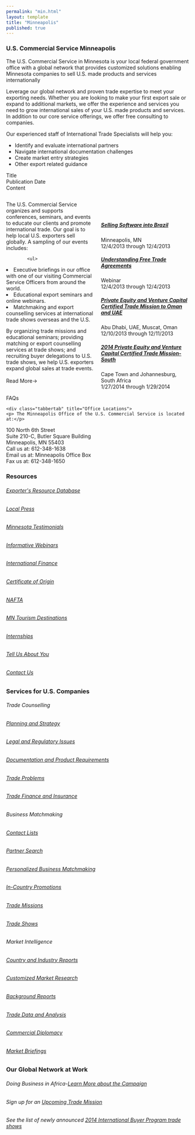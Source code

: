 ```yaml
---
permalink: "min.html"
layout: template
title: "Minneapolis"
published: true
---
```



<h3>U.S. Commercial Service Minneapolis</h3>
<p>The U.S. Commercial Service in Minnesota is your local federal government office with a global network that provides customized solutions enabling Minnesota companies to sell U.S. made products and services internationally</p>

<p>Leverage our global network and proven trade expertise to meet your exporting needs. Whether you are looking to make your first export sale or expand to additional markets, we offer the experience and services you need to grow international sales of your U.S. made products and services. In addition to our core service offerings, we offer free consulting to companies.</p>

<p>Our experienced staff of International Trade Specialists will help you:</p>

<ul>

<li>Identify and evaluate international partners</li>

<li>Navigate international documentation challenges</li>

<li>Create market entry strategies</li>

<li>Other export related guidance</li>

</ul>

<div class="articles">
<dl class="article">
	<dd class="id"></dd>
	<dt>Title</dt>
    <dd class="title"></dd>
    <dt>Publication Date</dt>
    <dd class="pub_date"></dd>
    <dt>Content</dt>
    <dd class="content"></dd> 
             
</dl>
</div>

 <div class="tabber">
  <div class="tabbertab" title="Trade Events" style="columns:100px 2;
-webkit-columns:100px 2; /* Safari and Chrome */
-moz-columns:100px 2; /* Firefox */">
    	<p> The U.S. Commercial Service organizes and supports conferences, seminars, and events to educate our clients and promote international trade. Our goal is to help local U.S. exporters sell globally. A sampling of our events includes:
    	
    		<ul>

<li>Executive briefings in our office with one of our visiting Commercial Service Officers from around the world.</li>

<li>Educational export seminars and online webinars.</li>

<li>Matchmaking and export counselling services at international trade shows overseas and the U.S.</li>

</ul>
			</p>
				By organizing trade missions and educational seminars; providing matching or export counselling services at trade shows; and recruiting buyer delegations to U.S. trade shows, we help U.S. exporters expand global sales at trade events.
				</br></br><a>Read More-></a>
			</br></br></br></br>
			<h5><a href="#">Selling Software into Brazil</a></h5>
			<p>Minneapolis, MN</br>12/4/2013 through 12/4/2013
			</p>
			<h5><a href="#">Understanding Free Trade Agreements</a></h5>
			<p>Webinar</br>12/4/2013 through 12/4/2013
			</p>
			<h5><a href="#">Private Equity and Venture Capital Certified Trade Mission to Oman and UAE</a></h5>
			<p>Abu Dhabi, UAE, Muscat, Oman</br>12/10/2013 through 12/11/2013
			</p>
			<h5><a href="#">2014 Private Equity and Venture Capital Certified Trade Mission-South</a></h5>
			<p>Cape Town and Johannesburg, South Africa</br>1/27/2014 through 1/29/2014
			</p>
  </div>


  <div class="tabbertab" title="FAQs" >
	<p> FAQs 
	</p>

  </div>
  
    <div class="tabbertab" title="Office Locations">
	<p> The Minneapolis Office of the U.S. Commercial Service is located at:</p>
 
<p>100 North 6th Street</br>
Suite 210-C, Butler Square Building</br>
Minneapolis, MN 55403</br>
Call us at: 612-348-1638</br>
Email us at: Minneapolis Office Box</br>
Fax us at: 612-348-1650</br>
	</p>

  </div>
  
</div>

<h3>Resources</h3>

<h6><a href="#">Exporter's Resource Database</a></h6>

<h6><a href="#">Local Press</a></h6>

<h6><a href="#">Minnesota Testimonials</a></h6>

<h6><a href="#">Informative Webinars</a></h6>

<h6><a href="#">International Finance</a></h6>

<h6><a href="#">Certificate of Origin</a></h6>

<h6><a href="#">NAFTA</a></h6>

<h6><a href="#">MN Tourism Destinations</a></h6>

<h6><a href="#">Internships</a></h6>

<h6><a href="#">Tell Us About You</a></h6>

<h6><a href="#">Contact Us</a></h6>

<h3>Services for U.S. Companies</h3>

<h6>Trade Counselling</h6>
<h6><a href="#">Planning and Strategy</a></h6>
<h6><a href="#">Legal and Regulatory Issues</a></h6>
<h6><a href="#">Documentation and Product Requirements</a></h6>
<h6><a href="#">Trade Problems</a></h6>
<h6><a href="#">Trade Finance and Insurance</a></h6>

<h6>Business Matchmaking</h6>
<h6><a href="#">Contact Lists</a></h6>
<h6><a href="#">Partner Search</a></h6>
<h6><a href="#">Personalized Business Matchmaking</a></h6>
<h6><a href="#">In-Country Promotions</a></h6>
<h6><a href="#">Trade Missions</a></h6>
<h6><a href="#">Trade Shows</a></h6>

<h6>Market Intelligence</h6>
<h6><a href="#">Country and Industry Reports</a></h6>
<h6><a href="#">Customized Market Research</a></h6>
<h6><a href="#">Background Reports</a></h6>
<h6><a href="#">Trade Data and Analysis</a></h6>
<h6><a href="#">Commercial Diplomacy</a></h6>
<h6><a href="#">Market Briefings</a></h6>

<h3>Our Global Network at Work</h3>

<h6>Doing Business in Africa-<a href="#">Learn More about the Campaign</a></h6>
<h6>Sign up for an <a href="#">Upcoming Trade Mission</a></h6>
<h6>See the list of newly announced <a href="#">2014 International Buyer Program trade shows</a></h6>